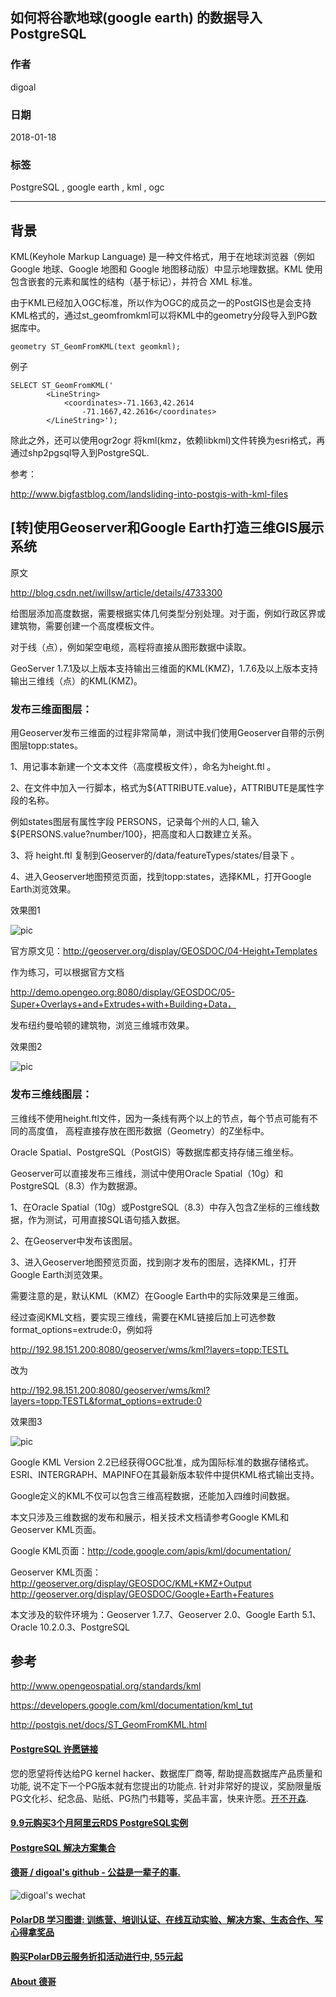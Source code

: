 ## 如何将谷歌地球(google earth) 的数据导入 PostgreSQL               
                                                
### 作者                                                
digoal                                                
                                                
### 日期                                                
2018-01-18                                              
                                                
### 标签                                                
PostgreSQL , google earth , kml , ogc                 
                                                
----                                                
                                                
## 背景                     
KML(Keyhole Markup Language) 是一种文件格式，用于在地球浏览器（例如 Google 地球、Google 地图和 Google 地图移动版）中显示地理数据。KML 使用包含嵌套的元素和属性的结构（基于标记），并符合 XML 标准。      
      
由于KML已经加入OGC标准，所以作为OGC的成员之一的PostGIS也是会支持KML格式的，通过st_geomfromkml可以将KML中的geometry分段导入到PG数据库中。      
      
```      
geometry ST_GeomFromKML(text geomkml);      
```      
      
例子      
      
```      
SELECT ST_GeomFromKML('      
		<LineString>      
			<coordinates>-71.1663,42.2614      
				-71.1667,42.2616</coordinates>      
		</LineString>');      
```    
     
除此之外，还可以使用ogr2ogr 将kml(kmz，依赖libkml)文件转换为esri格式，再通过shp2pgsql导入到PostgreSQL.    
   
参考：     
   
http://www.bigfastblog.com/landsliding-into-postgis-with-kml-files   
      
## [转]使用Geoserver和Google Earth打造三维GIS展示系统      
原文      
      
http://blog.csdn.net/iwillsw/article/details/4733300      
      
      
给图层添加高度数据，需要根据实体几何类型分别处理。对于面，例如行政区界或建筑物，需要创建一个高度模板文件。      
      
对于线（点），例如架空电缆，高程将直接从图形数据中读取。      
      
GeoServer 1.7.1及以上版本支持输出三维面的KML(KMZ)，1.7.6及以上版本支持输出三维线（点）的KML(KMZ)。      
      
### 发布三维面图层：       
      
用Geoserver发布三维面的过程非常简单，测试中我们使用Geoserver自带的示例图层topp:states。      
      
1、用记事本新建一个文本文件（高度模板文件），命名为height.ftl 。      
      
2、在文件中加入一行脚本，格式为${ATTRIBUTE.value}，ATTRIBUTE是属性字段的名称。      
      
例如states图层有属性字段 PERSONS，记录每个州的人口, 输入 ${PERSONS.value?number/100}，把高度和人口数建立关系。      
      
3、将 height.ftl 复制到Geoserver的/data/featureTypes/states/目录下 。      
      
4、进入Geoserver地图预览页面，找到topp:states，选择KML，打开Google Earth浏览效果。      
      
效果图1      
      
![pic](20180118_02_pic_001.png)      
      
官方原文见：http://geoserver.org/display/GEOSDOC/04-Height+Templates      
      
作为练习，可以根据官方文档      
      
http://demo.opengeo.org:8080/display/GEOSDOC/05-Super+Overlays+and+Extrudes+with+Building+Data，      
      
发布纽约曼哈顿的建筑物，浏览三维城市效果。      
      
效果图2      
      
![pic](20180118_02_pic_002.png)      
      
### 发布三维线图层：       
      
三维线不使用height.ftl文件，因为一条线有两个以上的节点，每个节点可能有不同的高度值， 高程直接存放在图形数据（Geometry）的Z坐标中。      
      
Oracle Spatial、PostgreSQL（PostGIS）等数据库都支持存储三维坐标。      
      
Geoserver可以直接发布三维线，测试中使用Oracle Spatial（10g）和PostgreSQL（8.3）作为数据源。      
      
1、在Oracle Spatial（10g）或PostgreSQL（8.3）中存入包含Z坐标的三维线数据，作为测试，可用直接SQL语句插入数据。      
      
2、在Geoserver中发布该图层。      
      
3、进入Geoserver地图预览页面，找到刚才发布的图层，选择KML，打开Google Earth浏览效果。      
      
需要注意的是，默认KML（KMZ）在Google Earth中的实际效果是三维面。      
      
经过查阅KML文档，要实现三维线，需要在KML链接后加上可选参数format_options=extrude:0，例如将      
      
http://192.98.151.200:8080/geoserver/wms/kml?layers=topp:TESTL      
      
改为      
      
http://192.98.151.200:8080/geoserver/wms/kml?layers=topp:TESTL&format_options=extrude:0      
      
效果图3      
      
![pic](20180118_02_pic_003.png)      
      
Google KML Version 2.2已经获得OGC批准，成为国际标准的数据存储格式。ESRI、INTERGRAPH、MAPINFO在其最新版本软件中提供KML格式输出支持。      
      
Google定义的KML不仅可以包含三维高程数据，还能加入四维时间数据。      
      
本文只涉及三维数据的发布和展示，相关技术文档请参考Google KML和Geoserver KML页面。      
      
Google KML页面：http://code.google.com/apis/kml/documentation/      
      
Geoserver KML页面：http://geoserver.org/display/GEOSDOC/KML+KMZ+Output http://geoserver.org/display/GEOSDOC/Google+Earth+Features      
      
本文涉及的软件环境为：Geoserver 1.7.7、Geoserver 2.0、Google Earth 5.1、Oracle 10.2.0.3、PostgreSQL      
	       
## 参考               
http://www.opengeospatial.org/standards/kml      
      
https://developers.google.com/kml/documentation/kml_tut      
      
http://postgis.net/docs/ST_GeomFromKML.html      
         
  
  
  
  
  
  
  
  
  
  
  
  
  
  
  
  
  
  
  
  
  
  
  
  
  
  
  
  
  
  
  
  
  
  
  
  
  
  
  
  
  
  
  
  
  
  
  
  
  
  
  
  
  
  
  
  
  
  
  
  
  
  
  
  
  
  
  
  
  
  
  
  
  
#### [PostgreSQL 许愿链接](https://github.com/digoal/blog/issues/76 "269ac3d1c492e938c0191101c7238216")
您的愿望将传达给PG kernel hacker、数据库厂商等, 帮助提高数据库产品质量和功能, 说不定下一个PG版本就有您提出的功能点. 针对非常好的提议，奖励限量版PG文化衫、纪念品、贴纸、PG热门书籍等，奖品丰富，快来许愿。[开不开森](https://github.com/digoal/blog/issues/76 "269ac3d1c492e938c0191101c7238216").  
  
  
#### [9.9元购买3个月阿里云RDS PostgreSQL实例](https://www.aliyun.com/database/postgresqlactivity "57258f76c37864c6e6d23383d05714ea")
  
  
#### [PostgreSQL 解决方案集合](https://yq.aliyun.com/topic/118 "40cff096e9ed7122c512b35d8561d9c8")
  
  
#### [德哥 / digoal's github - 公益是一辈子的事.](https://github.com/digoal/blog/blob/master/README.md "22709685feb7cab07d30f30387f0a9ae")
  
  
![digoal's wechat](../pic/digoal_weixin.jpg "f7ad92eeba24523fd47a6e1a0e691b59")
  
  
#### [PolarDB 学习图谱: 训练营、培训认证、在线互动实验、解决方案、生态合作、写心得拿奖品](https://www.aliyun.com/database/openpolardb/activity "8642f60e04ed0c814bf9cb9677976bd4")
  
  
#### [购买PolarDB云服务折扣活动进行中, 55元起](https://www.aliyun.com/activity/new/polardb-yunparter?userCode=bsb3t4al "e0495c413bedacabb75ff1e880be465a")
  
  
#### [About 德哥](https://github.com/digoal/blog/blob/master/me/readme.md "a37735981e7704886ffd590565582dd0")
  
